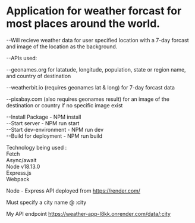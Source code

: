 
# Application for weather forcast for most places around the world.

--Will recieve weather data for user specified location with a 7-day forcast and image of the location as the background. 

--APIs used:

--geonames.org for latatude, longitude, population, state or region name, and country of destination

--weatherbit.io (requires geonames lat & long) for 7-day forcast data

--pixabay.com (also requires geonames result) for an image of the destination or country if no specific image exist


--Install Package - NPM install
\
--Start server - NPM run start
\
--Start dev-environment - NPM run dev
\
--Build for deployment - NPM run build


Technology being used : \
Fetch \
Async/await \
Node v18.13.0 \
Express.js \
Webpack

Node - Express API deployed from https://render.com/

Must specify a city name @ :city

My API endpoint https://weather-app-l8kk.onrender.com/data/:city
